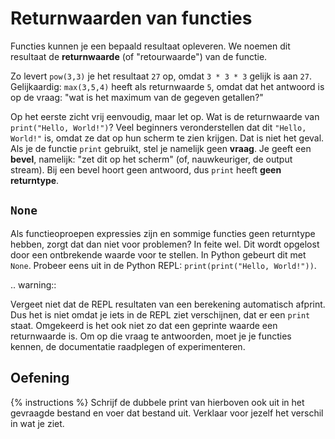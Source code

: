 # Returnwaarden van functies
Functies kunnen je een bepaald resultaat opleveren. We noemen dit resultaat de **returnwaarde** (of "retourwaarde") van de functie.

Zo levert `pow(3,3)` je het resultaat `27` op, omdat `3 * 3 * 3` gelijk is aan `27`. Gelijkaardig: `max(3,5,4)` heeft als returnwaarde `5`, omdat dat het antwoord is op de vraag: "wat is het maximum van de gegeven getallen?"

Op het eerste zicht vrij eenvoudig, maar let op. Wat is de returnwaarde van `print("Hello, World!")`? Veel beginners veronderstellen dat dit `"Hello, World!"` is, omdat ze dat op hun scherm te zien krijgen. Dat is niet het geval. Als je de functie `print` gebruikt, stel je namelijk geen **vraag**. Je geeft een **bevel**, namelijk: "zet dit op het scherm" (of, nauwkeuriger, de output stream). Bij een bevel hoort geen antwoord, dus `print` heeft **geen returntype**.

## `None`
Als functieoproepen expressies zijn en sommige functies geen returntype hebben, zorgt dat dan niet voor problemen? In feite wel. Dit wordt opgelost door een ontbrekende waarde voor te stellen. In Python gebeurt dit met `None`. Probeer eens uit in de Python REPL: `print(print("Hello, World!"))`.

.. warning::

   Vergeet niet dat de REPL resultaten van een berekening automatisch afprint. Dus het is niet omdat je iets in de REPL ziet verschijnen, dat er een `print` staat.
   Omgekeerd is het ook niet zo dat een geprinte waarde een returnwaarde is. Om op die vraag te antwoorden, moet je je functies kennen, de documentatie raadplegen of experimenteren.

## Oefening
{% instructions %}
Schrijf de dubbele print van hierboven ook uit in het gevraagde bestand en voer dat bestand uit. Verklaar voor jezelf het verschil in wat je ziet.

